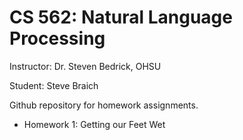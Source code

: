 # CS 562: Natural  Language Processing #
Instructor: Dr. Steven Bedrick, OHSU

Student: Steve Braich 

Github repository for homework assignments.

* Homework 1: Getting our Feet Wet

